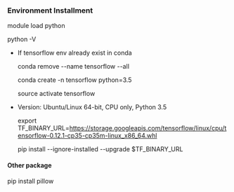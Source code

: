 ### Environment Installment

module load python

python -V
- If tensorflow env already exist in conda

  conda remove --name tensorflow --all

  conda create -n tensorflow python=3.5

  source activate tensorflow
- Version: Ubuntu/Linux 64-bit, CPU only, Python 3.5

  export TF_BINARY_URL=https://storage.googleapis.com/tensorflow/linux/cpu/tensorflow-0.12.1-cp35-cp35m-linux_x86_64.whl

  pip install --ignore-installed --upgrade $TF_BINARY_URL

#### Other package

 pip install pillow
